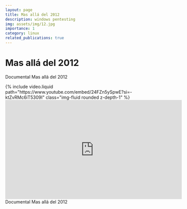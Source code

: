 ```yaml
---
layout: page
title: Mas allá del 2012
description: windows pentesting
img: assets/img/12.jpg
importance: 1
category: linux
related_publications: true
---
```


# Mas allá del 2012

Documental Mas allá del 2012

<div class="container-fluid">
    {% include video.liquid path="https://www.youtube.com/embed/24FZn5ySpwE?si=-ktZvRMc6iT5309I" class="img-fluid rounded z-depth-1" %}
</div>

<div class="container-xl">
    <iframe width="560" height="315" src="https://www.youtube.com/embed/24FZn5ySpwE?si=-ktZvRMc6iT5309I" title="YouTube video player" frameborder="0" allow="accelerometer; autoplay; clipboard-write; encrypted-media; gyroscope; picture-in-picture; web-share" referrerpolicy="strict-origin-when-cross-origin" allowfullscreen>
    </iframe>
</div>
<div class="caption">
    Documental Mas allá del 2012    
</div>
